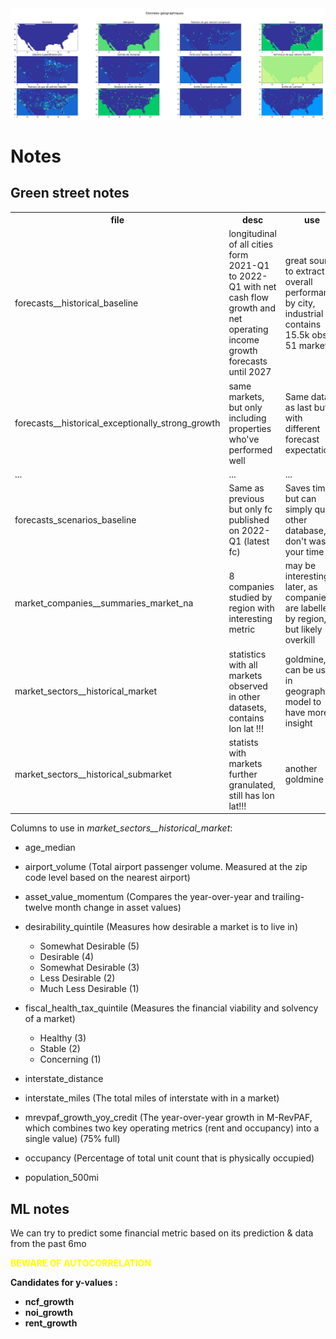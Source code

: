 <img src="/img/geo_data.png" width=1200>

# Notes
## Green street notes

<table>
  <tr>
    <th>file</th>
    <th>desc</th>
    <th>use</th>
  </tr>
  <tr>
    <td>forecasts__historical_baseline</td>
    <td>longitudinal of all cities form 2021-Q1 to 2022-Q1 with net cash flow growth and net operating income growth forecasts until 2027</td>
    <td>great source to extract overall performance by city, industrial contains 15.5k obs of 51 markets</td>
  </tr>
  <tr>
    <td>forecasts__historical_exceptionally_strong_growth</td>
    <td>same markets, but only including properties who've performed well</td>
    <td>Same data as last but with different forecast expectation</td>
  </tr>
    <td> ... </td>
	<td> ... </td>
	<td> ... </td>
  </tr>
  <tr>
    <td>forecasts_scenarios_baseline</td>
	<td>Same as previous but only fc published on 2022-Q1 (latest fc)</td>
	<td>Saves time but can simply query other database, don't waste your time</td>
  </tr>
  <tr>
    <td>market_companies__summaries_market_na</td>
	<td>8 companies studied by region with interesting metric</td>
	<td>may be interesting later, as companies are labelled by region, but likely overkill</td>
  </tr>
  <tr>
    <td>market_sectors__historical_market</td>
	<td>statistics with all markets observed in other datasets, contains lon lat !!!</td>
	<td>goldmine, can be used in geographic model to have more insight</td>
  </tr>
  <tr>
    <td>market_sectors__historical_submarket</td>
	<td>statists with markets further granulated, still has lon lat!!! </td>
	<td> another goldmine</td>
  </tr>


</table>

Columns to use in <i>market_sectors__historical_market</i>:

* age_median
* airport_volume (Total airport passenger volume. Measured at the zip code level based on the nearest airport)
* asset_value_momentum (Compares the year-over-year and trailing-twelve month change in asset values)
* desirability_quintile (Measures how desirable a market is to live in)
  - Somewhat Desirable (5)
  - Desirable (4)
  - Somewhat Desirable (3)
  - Less Desirable (2)
  - Much Less Desirable (1)

* fiscal_health_tax_quintile (Measures the financial viability and solvency of a market)
  - Healthy (3)
  - Stable (2)
  - Concerning (1)
* interstate_distance
* interstate_miles (The total miles of interstate with in a market)
* mrevpaf_growth_yoy_credit (The year-over-year growth in M-RevPAF, which combines two key operating metrics (rent and occupancy) into a single value) (75% full)
* occupancy (Percentage of total unit count that is physically occupied)
* population_500mi 


## ML notes

We can try to predict some financial metric based on its prediction & data from the past 6mo
<div style="color:yellow;"><b>BEWARE OF AUTOCORRELATION<b></div>

Candidates for y-values :
* ncf_growth
* noi_growth
* rent_growth

